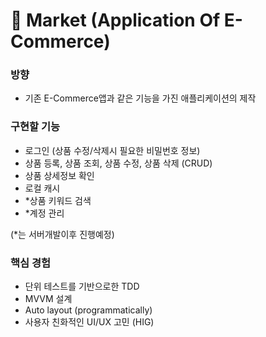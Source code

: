 # 🛒  Market (Application Of E-Commerce)

### 방향

- 기존 E-Commerce앱과 같은 기능을 가진 애플리케이션의 제작

### 구현할 기능

- 로그인 (상품 수정/삭제시 필요한 비밀번호 정보)
- 상품 등록, 상품 조회, 상품 수정, 상품 삭제 (CRUD)
- 상품 상세정보 확인
- 로컬 캐시
- *상품 키워드 검색
- *계정 관리

(*는 서버개발이후 진행예정)

### 핵심 경험

- 단위 테스트를 기반으로한 TDD
- MVVM 설계
- Auto layout (programmatically)
- 사용자 친화적인 UI/UX 고민 (HIG)

